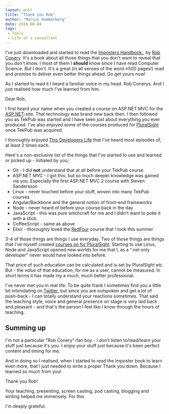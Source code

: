 ```yaml
---
layout: post
title: "Thank you Rob"
author: "Marcus Hammarberg"
date: 2016-08-04
tags:
 - Tools
 - Life of a consultant
---
```


I've just downloaded and started to read the [Imposters Handbook.](https://bigmachine.io/imposter/), by [Rob Conery](http://rob.conery.io/). It's a book about all those things that you don't want to reveal that you don't know. I most of them I **should** know since I have read Computer Science. But I don't. It's a great (in all senses of the word ≈500 pages!) read  and promise to deliver even better things ahead. Go get yours now!

As I started to read it I heard a familiar voice in my head. Rob Conerys. And I just realised how much I've learned from him.

<!-- excerpt-end -->

Dear Rob,

I first heard your name when you created a course on ASP.NET MVC for the [ASP.NET](http://ASP.NET)-site. That technology was brand new back then. I then followed you as TekPub was started and I have seen just about everything you ever produced. I've also enjoyed some of the courses produced for [PluralSight](http://www.pluralsight.com) once TekPub was acquired.

I thoroughly enjoyed [This Developers Life](http://thisdeveloperslife.com/) that I've heard most episodes of, at least 2 times each.

Here's a non-exclusive list of the things that I've started to use and learned or picked up - initiated by you;

* Git - I did **not** understand that at all before your TekPub course
* ASP.NET MVC - I got this, but so much deeper knowledge was gained via you. Especially the first ASP.NET MVC 2 course with Steven Sandersson
* Linux - never touched before your stuff, woven into many TekPub courses
* Angular/Backbone and the general notion of front-end frameworks
* Node - never heard of before your course back in the day
* JavaScript - this was pure witchcraft for me and I didn't want to poke it with a stick.
* CoffeeScript - same as above
* Elixir - thoroughly loved the [RedFour](http://www.redfour.io/) course that I took this summer

3-4 of those things are things I use everyday. Two of those things are things that I've myself created [courses on for PluralSight](http://app.pluralsight.com/author/marcus-hammarberg). Starting to use Linux, Node and JavaScript opened new worlds for me that I, as a ".net only developer" never would have looked into before.

That price of such education can be calculated and is set by PluralSight etc. But - the *value* of that education, for me as a user, cannot be measured. In short terms it has made my a much, much better professional.

I've never met you in real life. To be quite frank I sometimes find you a little bit intimidating on [Twitter](https://twitter.com/robconery), but since you are outspoken and get a lot of push-back - I can totally understand your reactions sometimes. That said the teaching style, voice and general presence on stage is very laid back and pleasant - and that's the person I feel like I know through the hours of teaching.

## Summing up

I'm not a particular "Rob Conery"-fan boy - I don't listen to/read/learn your stuff just because it's you. I enjoy your stuff just because it's been perfect content and timing for me.

And in doing so I realised, when I started to read the Imposter book to learn even more, that I just needed to write a proper Thank you down. Because I learned so much from you!

Thank you Rob!

Your teaching, presenting, screen casting, pod casting, blogging and writing helped me immensely. For this

I'm deeply grateful.